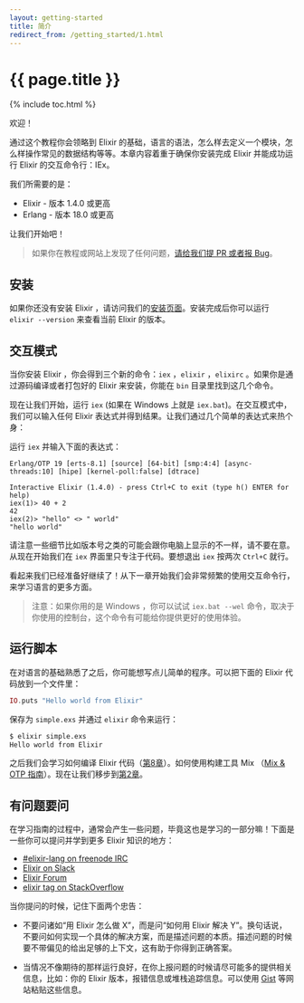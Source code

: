 ```yaml
---
layout: getting-started
title: 简介
redirect_from: /getting_started/1.html
---
```


# {{ page.title }}

{% include toc.html %}

欢迎！

通过这个教程你会领略到 Elixir 的基础，语言的语法，怎么样去定义一个模块，怎么样操作常见的数据结构等等。本章内容着重于确保你安装完成 Elixir 并能成功运行 Elixir 的交互命令行：IEx。

我们所需要的是：

  * Elixir - 版本 1.4.0 或更高
  * Erlang - 版本 18.0 或更高

让我们开始吧！

> 如果你在教程或网站上发现了任何问题，[请给我们提 PR 或者报 Bug](https://github.com/elixir-cn-translate/elixir-cn-translate.github.io)。

## 安装

如果你还没有安装 Elixir ，请访问我们的[安装页面](/install.html)。安装完成后你可以运行 `elixir --version` 来查看当前 Elixir 的版本。

## 交互模式

当你安装 Elixir ，你会得到三个新的命令：`iex` ，`elixir` ，`elixirc` 。如果你是通过源码编译或者打包好的 Elixir 来安装，你能在 `bin` 目录里找到这几个命令。

现在让我们开始，运行 `iex` (如果在 Windows 上就是 `iex.bat`)。在交互模式中，我们可以输入任何 Elixir 表达式并得到结果。让我们通过几个简单的表达式来热个身：

运行 `iex` 并输入下面的表达式：

```iex
Erlang/OTP 19 [erts-8.1] [source] [64-bit] [smp:4:4] [async-threads:10] [hipe] [kernel-poll:false] [dtrace]

Interactive Elixir (1.4.0) - press Ctrl+C to exit (type h() ENTER for help)
iex(1)> 40 + 2
42
iex(2)> "hello" <> " world"
"hello world"
```

请注意一些细节比如版本号之类的可能会跟你电脑上显示的不一样，请不要在意。从现在开始我们在 `iex` 界面里只专注于代码。要想退出 `iex` 按两次 `Ctrl+C` 就行。

看起来我们已经准备好继续了！从下一章开始我们会非常频繁的使用交互命令行，来学习语言的更多方面。

> 注意：如果你用的是 Windows ，你可以试试 `iex.bat --wel` 命令，取决于你使用的控制台，这个命令有可能给你提供更好的使用体验。

## 运行脚本

在对语言的基础熟悉了之后，你可能想写点儿简单的程序。可以把下面的 Elixir 代码放到一个文件里：

```elixir
IO.puts "Hello world from Elixir"
```

保存为 `simple.exs` 并通过 `elixir` 命令来运行：

```bash
$ elixir simple.exs
Hello world from Elixir
```

之后我们会学习如何编译 Elixir 代码（[第8章](/getting-started/modules-and-functions.html)）。如何使用构建工具 Mix （[Mix & OTP 指南](/getting-started/mix-otp/introduction-to-mix.html)）。现在让我们移步到[第2章](/getting-started/basic-types.html)。

## 有问题要问

在学习指南的过程中，通常会产生一些问题，毕竟这也是学习的一部分嘛！下面是一些你可以提问并学到更多 Elixir 知识的地方：

  * [#elixir-lang on freenode IRC](irc://irc.freenode.net/elixir-lang)
  * [Elixir on Slack](https://elixir-slackin.herokuapp.com/)
  * [Elixir Forum](http://elixirforum.com)
  * [elixir tag on StackOverflow](https://stackoverflow.com/questions/tagged/elixir)

当你提问的时候，记住下面两个忠告：

  * 不要问诸如“用 Elixir 怎么做 X”，而是问“如何用 Elixir 解决 Y”。换句话说，不要问如何实现一个具体的解决方案，而是描述问题的本质。描述问题的时候要不带偏见的给出足够的上下文，这有助于你得到正确答案。

  * 当情况不像期待的那样运行良好，在你上报问题的时候请尽可能多的提供相关信息，比如：你的 Elixir 版本，报错信息或堆栈追踪信息。可以使用 [Gist](https://gist.github.com/) 等网站粘贴这些信息。
